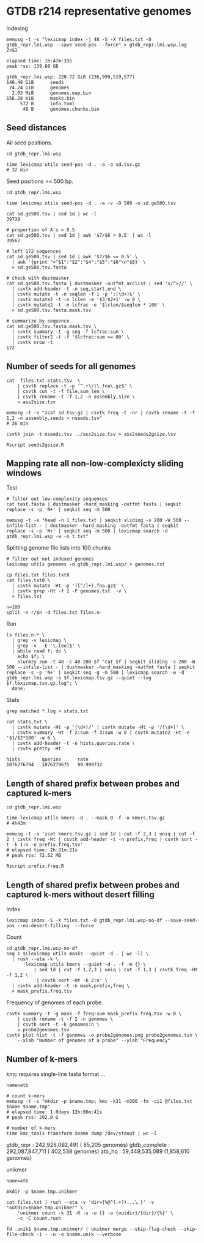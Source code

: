 # GTDB r214 representative genomes


Indexing

    memusg -t -s "lexicmap index -j 48 -S -X files.txt -O gtdb_repr.lmi.wsp --save-seed-pos --force" > gtdb_repr.lmi.wsp.log 2>&1

    elapsed time: 1h:47m:33s
    peak rss: 139.88 GB

    gtdb_repr.lmi.wsp: 220.72 GiB (236,999,519,577)
    146.48 GiB      seeds
     74.24 GiB      genomes
      2.03 MiB      genomes.map.bin
    156.28 KiB      masks.bin
         572 B      info.toml
          48 B      genomes.chunks.bin

## Seed distances

All seed positions.

    cd gtdb_repr.lmi.wsp

    time lexicmap utils seed-pos -d . -a -o sd.tsv.gz
    # 32 min

Seed positions >= 500 bp.

    cd gtdb_repr.lmi.wsp

    time lexicmap utils seed-pos -d . -a -v -D 500 -o sd.ge500.tsv

    cat sd.ge500.tsv | sed 1d | wc -l
    39739

    # proportion of A's > 0.5
    cat sd.ge500.tsv | sed 1d | awk '$7/$6 > 0.5' | wc -l
    39567

    # left 172 sequences
    cat sd.ge500.tsv | sed 1d | awk '$7/$6 <= 0.5' \
      | awk '{print ">"$1":"$2":"$4":"$5":"$6"\n"$8}' \
      > sd.ge500.tsv.fasta

    # check with dustmasker
    cat sd.ge500.tsv.fasta | dustmasker -outfmt acclist | sed 's/^>//' \
      | csvtk add-header -t -n seq,start,end \
      | csvtk mutate -t -n seqlen -f 1 -p ':(\d+)$' \
      | csvtk mutate2 -t -n lclen -e '$3-$2+1' -w 0 \
      | csvtk mutate2 -t -n lcfrac -e '$lclen/$seqlen * 100' \
      > sd.ge500.tsv.fasta.mask.tsv

    # summarize by sequence
    cat sd.ge500.tsv.fasta.mask.tsv \
      | csvtk summary -t -g seq -f lcfrac:sum \
      | csvtk filter2 -t -f '$lcfrac:sum >= 80' \
      | csvtk nrow -t
    172

## Number of seeds for all genomes

    cat  files.txt.stats.tsv  \
        | csvtk replace -t -p '^.+\/|\.fna\.gz$' \
        | csvtk cut -t -f file,sum_len \
        | csvtk rename -t -f 1,2 -n assembly,size \
        > ass2size.tsv

    memusg -t -s "zcat sd.tsv.gz | csvtk freq -t -nr | csvtk rename -t -f 1,2 -n assembly,seeds > nseeds.tsv"
    # 36 min

    csvtk join -t nseeds.tsv ../ass2size.tsv > ass2seeds2gsize.tsv

    Rscript seeds2gsize.R

## Mapping rate all non-low-complexicty sliding windows

Test

    # filter out low-complexity sequences
    cat test.fasta | dustmasker -hard_masking -outfmt fasta | seqkit replace -s -p 'N+' | seqkit seq -m 500

    memusg -t -s "head -n 1 files.txt | seqkit sliding -s 200 -W 500 --infile-list - | dustmasker -hard_masking -outfmt fasta | seqkit replace -s -p 'N+' | seqkit seq -m 500 | lexicmap search -d gtdb_repr.lmi.wsp -w -o t.txt"

Splitting genome file lists into 100 chunks

    # filter out not indexed genomes
    lexicmap utils genomes -d gtdb_repr.lmi.wsp/ > genomes.txt

    cp files.txt files.txt0
    cat files.txt0 \
      | csvtk mutate -Ht -p '([^/]+).fna.gz$' \
      | csvtk grep -Ht -f 2 -P genomes.txt  -v \
      > files.txt

    n=100
    split -n r/$n -d files.txt files.n-

Run

    ls files.n-* \
      | grep -v lexicmap \
      | grep -v  -E '\.[eo]$' \
      | while read f; do \
        echo $f; \
        slurmzy run -t 48 -c 48 200 $f "cat $f | seqkit sliding -s 200 -W 500 --infile-list - | dustmasker -hard_masking -outfmt fasta | seqkit replace -s -p 'N+' | seqkit seq -g -m 500 | lexicmap search -w -d gtdb_repr.lmi.wsp -o $f.lexicmap.tsv.gz --quiet --log $f.lexicmap.tsv.gz.log"; \
      done;

Stats

    grep matched *.log > stats.txt

    cat stats.txt \
      | csvtk mutate -Ht -p '(\d+)/' | csvtk mutate -Ht -p '/(\d+)' \
      | csvtk summary -Ht -f 2:sum -f 3:sum -w 0 | csvtk mutate2 -Ht -e '$1/$2*100' -w 6 \
      | csvtk add-header -t -n hists,queries,rate \
      | csvtk pretty -Ht

    hists        queries      rate
    1076276794   1076279675   99.999732


## Length of shared prefix between probes and captured k-mers

    cd gtdb_repr.lmi.wsp

    time lexicmap utils kmers -d . --mask 0 -f -o kmers.tsv.gz
    # 4h43m

    memusg -t -s 'zcat kmers.tsv.gz | sed 1d | cut -f 2,3 | uniq | cut -f 2 | csvtk freq -Ht | csvtk add-header -t -n prefix,freq | csvtk sort -t -k 1:n -o prefix.freq.tsv'
    # elapsed time: 2h:31m:21s
    # peak rss: 72.52 MB

    Rscript prefix.freq.R


## Length of shared prefix between probes and captured k-mers without desert filling

Index

    lexicmap index -S -X files.txt -O gtdb_repr.lmi.wsp-no-df --save-seed-pos --no-desert-filling  --force

Count

    cd gtdb_repr.lmi.wsp-no-df
    seq 1 $(lexicmap utils masks --quiet -d . | wc -l) \
      | rush --eta -k \
          'lexicmap utils kmers --quiet -d . -f -m {} \
              | sed 1d | cut -f 1,2,3 | uniq | cut -f 1,3 | csvtk freq -Ht -f 1,2 \
               | csvtk sort -Ht -k 2:n' \
      | csvtk add-header -t -n mask,prefix,freq \
      > mask_prefix.freq.tsv

Frequency of genomes of each probe.

    csvtk summary -t -g mask -f freq:sum mask_prefix.freq.tsv -w 0 \
        | csvtk rename -t -f 2 -n genomes \
        | csvtk sort -t -k genomes:n \
        > probe2genomes.tsv
    csvtk plot hist -t -f genomes -o probe2genomes.png probe2genomes.tsv \
        --xlab "Number of genomes of a probe" --ylab "Frequency"

## Number of k-mers

kmc requires single-line fasta format ...

    name=atb

    # count k-mers
    memusg -t -s "mkdir -p $name.tmp; kmc -k31 -m300 -fm -ci1 @files.txt $name $name.tmp"
    # elapsed time: 1.0days 12h:06m:41s
    # peak rss: 292.0 G

    # number of k-mers
    time kmc_tools transform $name dump /dev/stdout | wc -l

gtdb_repr     : 242,928,092,491 (   85,205 genomes)
gtdb_complete : 292,087,847,711 (  402,538 genomes)
atb_hq        :  59,449,535,089 (1,858,610 genomes)

unikmer

    name=atb

    mkdir -p $name.tmp.unikmer

    cat files.txt | rush --eta -v 'dir={%@^(.+?)...\.}' -v "outdir=$name.tmp.unikmer" \
        'unikmer count -k 31 -K -s -u {} -o {outdir}/{dir}/{%}' \
        -c -C count.rush

    fd .unik$ $name.tmp.unikmer/ | unikmer merge --skip-flag-check --skip-file-check -i - -u -o $name.unik --verbose
